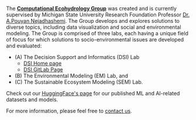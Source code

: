 
The **[Computational Ecohydrology Group](https://www.egr.msu.edu/ceco/)** was created and is currently supervised by Michigan State University Research Foundation Professor [Dr. A.Pouyan Nejadhashemi](https://scholar.google.com/citations?hl=en&user=e_8Bz-QAAAAJ). 
The Group develops and explores solutions to diverse topics, including data visualization and social and environmental modeling. 
The Group is comprised of three labs, each having a unique field of focus for which solutions to socio-environmental issues are developed and evaluated:
 * (A) The Decision Support and Informatics (DSI) Lab
   * [DSI Home page](https://dsiweb.cse.msu.edu/)
   * [DSI GitLab Page](https://gitlab.msu.edu/dsi-lab)
 * (B) The Environmental Modeling (EM) Lab, and
 * (C) The Sustainable Ecosystem Modeling (SEM) Lab.

Check out our [HuggingFace's page](https://huggingface.co/msu-ceco) for our published ML and AI-related datasets and models.

For more information, please feel free to [contact us](https://www.egr.msu.edu/ceco/contact).

